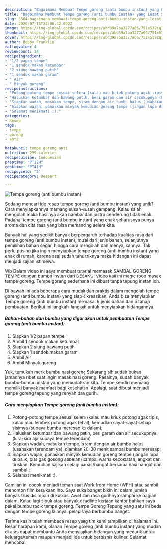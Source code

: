 ```yaml
---
description: "Bagaimana Membuat Tempe goreng (anti bumbu instan) yang Lezat Sekali"
title: "Bagaimana Membuat Tempe goreng (anti bumbu instan) yang Lezat Sekali"
slug: 3584-bagaimana-membuat-tempe-goreng-anti-bumbu-instan-yang-lezat-sekali
date: 2020-07-15T22:00:42.092Z
image: https://img-global.cpcdn.com/recipes/abd39a7ba3277a66/751x532cq70/tempe-goreng-anti-bumbu-instan-foto-resep-utama.jpg
thumbnail: https://img-global.cpcdn.com/recipes/abd39a7ba3277a66/751x532cq70/tempe-goreng-anti-bumbu-instan-foto-resep-utama.jpg
cover: https://img-global.cpcdn.com/recipes/abd39a7ba3277a66/751x532cq70/tempe-goreng-anti-bumbu-instan-foto-resep-utama.jpg
author: Bobby Franklin
ratingvalue: 4
reviewcount: 14
recipeingredient:
- "1/2 papan tempe"
- "1 sendok makan ketumbar"
- "2 siung bawang putih"
- "1 sendok makan garam"
- " Air"
- " Minyak goreng"
recipeinstructions:
- "Potong-potong tempe sesuai selera (kalau mau kriuk potong agak tipis, kalau mau lembek potong agak tebal), kemudian sayat-sayat setiap sisimya (supaya bumbu meresap ke dalam);"
- "Haluskan ketumbar dan bawang putih, beri garam dan air secukupnya (kira-kira aja supaya tempe terendam)"
- "Siapkan wadah, masukan tempe, siram dengan air bumbu halus (usahakan terendam ya), diamkan 20-30 menit sampai bumbu meresap;"
- "Siapkan wajan, panaskan minyak kemudian goreng tempe (jangan lupa di balik, biar gak gosong sebelah) sampai warna kecoklatan, angkat dan tiriskan. Kemudian sajikan selagi panas/hangat bersama nasi hangat dan sambal ;"
- "Selamat menikmati :)."
categories:
- Resep
tags:
- tempe
- goreng
- anti

katakunci: tempe goreng anti 
nutrition: 299 calories
recipecuisine: Indonesian
preptime: "PT12M"
cooktime: "PT41M"
recipeyield: "3"
recipecategory: Dessert

---
```



![Tempe goreng (anti bumbu instan)](https://img-global.cpcdn.com/recipes/abd39a7ba3277a66/751x532cq70/tempe-goreng-anti-bumbu-instan-foto-resep-utama.jpg)

Sedang mencari ide resep tempe goreng (anti bumbu instan) yang unik? Cara menyiapkannya memang susah-susah gampang. Kalau salah mengolah maka hasilnya akan hambar dan justru cenderung tidak enak. Padahal tempe goreng (anti bumbu instan) yang enak seharusnya punya aroma dan cita rasa yang bisa memancing selera kita.

Banyak hal yang sedikit banyak berpengaruh terhadap kualitas rasa dari tempe goreng (anti bumbu instan), mulai dari jenis bahan, selanjutnya pemilihan bahan segar, hingga cara mengolah dan menyajikannya. Tak perlu pusing jika ingin menyiapkan tempe goreng (anti bumbu instan) yang enak di rumah, karena asal sudah tahu triknya maka hidangan ini dapat menjadi sajian istimewa.

Wb Dalam video ini saya membuat tutorial memasak SAMBAL GORENG TEMPE dengan bumbu instan dari DESAKU. Video kali ini magic food masak tempe goreng. Tempe goreng sederhana ini dibuat tanpa tepung instan loh.


Di bawah ini ada beberapa cara mudah dan praktis dalam mengolah tempe goreng (anti bumbu instan) yang siap dikreasikan. Anda bisa menyiapkan Tempe goreng (anti bumbu instan) memakai 6 jenis bahan dan 5 tahap pembuatan. Berikut ini langkah-langkah untuk menyiapkan hidangannya.

<!--inarticleads1-->

##### Bahan-bahan dan bumbu yang digunakan untuk pembuatan Tempe goreng (anti bumbu instan):

1. Siapkan 1/2 papan tempe
1. Ambil 1 sendok makan ketumbar
1. Siapkan 2 siung bawang putih
1. Siapkan 1 sendok makan garam
1. Ambil  Air
1. Ambil  Minyak goreng


Yuk, temukan merk bumbu nasi goreng Sekarang sih sudah bukan jamannya ribet saat ingin masak nasi goreng. Pasalnya, sudah banyak bumbu-bumbu instan yang memudahkan kita. Tempe sendiri memang memiliki banyak manfaat bagi kesehatan. Apalagi, saat dibuat menjadi tempe goreng tepung yang renyah dan gurih. 

<!--inarticleads2-->

##### Cara menyiapkan Tempe goreng (anti bumbu instan):

1. Potong-potong tempe sesuai selera (kalau mau kriuk potong agak tipis, kalau mau lembek potong agak tebal), kemudian sayat-sayat setiap sisimya (supaya bumbu meresap ke dalam);
1. Haluskan ketumbar dan bawang putih, beri garam dan air secukupnya (kira-kira aja supaya tempe terendam)
1. Siapkan wadah, masukan tempe, siram dengan air bumbu halus (usahakan terendam ya), diamkan 20-30 menit sampai bumbu meresap;
1. Siapkan wajan, panaskan minyak kemudian goreng tempe (jangan lupa di balik, biar gak gosong sebelah) sampai warna kecoklatan, angkat dan tiriskan. Kemudian sajikan selagi panas/hangat bersama nasi hangat dan sambal ;
1. Selamat menikmati :).


Camilan ini cocok menjadi teman saat Work from Home (WFH) atau sambil menonton film kesukaan lho. Saya suka banget bikin ini dalam jumlah banyak trus disimpan di kulkas. Awet dan rasa gurihnya sampai ke bagian dalam. Kalau lagi sibuk atau banyak deadline kerjaan kantor bahkan saya pakai bumbu racik tempe goreng. Tempe Goreng Tepung yang satu ini beda dengan tempe goreng lainnya. pelapisnya berbumbu banget. 

Terima kasih telah membaca resep yang tim kami tampilkan di halaman ini. Besar harapan kami, olahan Tempe goreng (anti bumbu instan) yang mudah di atas dapat membantu Anda menyiapkan hidangan yang menarik untuk keluarga/teman maupun menjadi ide untuk berbisnis kuliner. Selamat mencoba!
